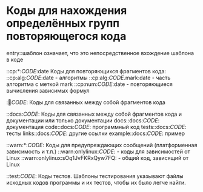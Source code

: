 # Коды для нахождения определённых групп повторяющегося кода

entry::шаблон означает, что это непосредственное вхождение шаблона в коде

::cp:*:_CODE_:date
    Коды для повторяющихся фрагментов кода:
        ::cp:alg:_CODE_:date - алгоритмы
        ::cp:alg:_CODE_.mark:date - часть алгоритма с меткой mark
        ::cp:num:_CODE_:date - повторяющиеся вычисления зависимых формул

::link:_CODE_:
    Коды для связанных между собой фрагментов кода

::docs:_CODE_:
    Коды для связанных между собой фрагментов кода и документации или только документации
    docs::docs:_CODE_:      документация
    code::docs:_CODE_:      программный код
    tests::docs:_CODE_:     тесты
    links::docs:_CODE_:     другие ссылки
    example::docs:_CODE_:   пример


::warn:*:_CODE_:
    Коды для предупреждающих сообщений (платформенная зависимость и т.п.)
    ::warn:onlylinux:_CODE_:    - коды для зависимостей от Linux
    ::warn:onlylinux:sOq1JvFKRxQyw7FQ: - общий код, зависящий от Linux

::test:_CODE_:
    Коды тестов. Шаблоны тестирования указывают файлы исходных кодов программы и их тестов, чтобы их было легче найти.


